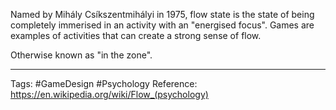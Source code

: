Named by Mihály Csíkszentmihályi in 1975, flow state is the state of being completely immerised in an activity with an "energised focus". Games are examples of activities that can create a strong sense of flow.

Otherwise known as "in the zone".

---

Tags: #GameDesign #Psychology
Reference: https://en.wikipedia.org/wiki/Flow_(psychology)